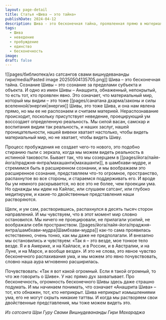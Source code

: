 ```yaml
---
layout: page-detail
title: Статья «Шива – это тайна»
publishDate: 2024-04-12
description: Шива - это бесконечная тайна, проявленная прямо в материальном мире, но нераспознаваемая из-за неведения и проекций ума. Пробуждение - не создание нового, а очищение восприятия, когда исчезают двойственные представления, и раскрывается ощущение бесконечности и единства с Шивой. Истинное видение Шивы приходит с растворением ума и ощущением своей всеобъемлющей природы.
tags:
  - Шива
  - неведение
  - пробуждение
  - единство
  - бесконечность
image: 
draft: false
---
```

![[pages/библиотека/из сатсангов свами вишнудевананды гири/media/Pasted image 20250504135705.png]]
 Шива – это бесконечная тайна. Сознание Шивы – это сознание за пределами субъекта и объекта. И одно из имен Шивы – Анашрита, обнаженный, непокрытый, то есть тот, кто проявлен явно. Это означает, что материальный мир, который мы видим – это тоже [[pages/санатана дхарма/законы и силы вселенной/энергия|энергия]] Шивы, это тоже Шива, и она нам явлена прямо, но мы ее не распознаем и считаем материей. Нераспознавание происходит, поскольку присутствует неведение, проецирующий ум воссоздает определенную реальность. Мы силой васан, самскар и воспитания видим так реальность, и наших заслуг, нашей проницательности, нашей вивеки хватает настолько, чтобы видеть материальный мир, но не хватает, чтобы видеть Шиву.

 Процесс пробуждения не создает чего-то нового, это подобно стиранию пыли с зеркала, когда мы можем видеть реальность в истинной таковости. Бывает так, что мы созерцаем в [[pages/йога/лайя-йога/праджня-янтра/махашанти|махашанти]], в шамбхави-мудре, и стремимся быть в расширенном сознании, и мы воображаем это расширенное сознание, представляем что-то огромное, пространство, распахнутое во все стороны, и стараемся поддерживать его. И вроде бы ум немного раскрывается, но все это не более, чем проекции ума. Но однажды мы идем на Кайлас, или слушаем сатсанг, или глубоко медитируем, и какие-то двойственные представления наши растворяются.

 Щелк, и ум сам, растворившись, распахнулся в десять тысяч сторон направлений. И мы чувствуем, что в этот момент мир словно остановился. Мы ничего не проецировали, не прилагали усилий, не воображали себя пространством. [[pages/йога/лайя-йога/праджня-янтра/шамбхави-мудра|Шамбхави-мудра]] как-то сама проявилась естественно, очень тонко, как мы даже не предполагали. И внезапно мы остановились и чувствуем: «Так я – это везде, мое тонкое тело везде. Я и в Америке, и на Кайласе, и в России, и в Австралии, и на Луне, и на Марсе, и вообще везде». И это не слова, это явное чувство бесконечного распахивания ума, и мы можем это явно почувствовать, словно наша аура мгновенно расширилась.

 Почувствовать: «Так я вот какой огромный. Если я такой огромный, то что же говорить о Шиве». У нас прямо дух захватывает. Про бесконечность, огромность бесконечного Шивы здесь даже страшно подумать. И мы начинаем понимать, что означает «Анашрита Шива» – тот, кто обнажен, тот, кто неприкрыт. Шива неприкрыт измышлениями ума, его не могут скрыть никакие таттвы. И когда мы растворяем свои двойственные представления, мы тоже можем видеть это.

*Из сатсанга Шри Гуру Свами Вишнудевананды Гири Махараджа*
